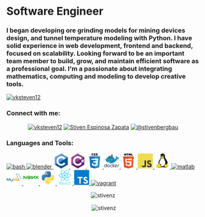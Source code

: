 <h1 align="left">Software Engineer</h1>
<h3 align="left">I began developing ore grinding models for mining devices design, and tunnel temperature modeling with Python.
I have solid experience in web development, frontend and backend, focused on scalability. Looking forward to be an important team member to build, grow, and maintain efficient software as a professional goal. 
I'm a passionate about integrating mathematics, computing and modeling to develop creative tools.
</h3>

<p align="left"> <a href="https://twitter.com/vksteven12" target="blank"><img src="https://img.shields.io/twitter/follow/vksteven12?logo=twitter&style=for-the-badge" alt="vksteven12" /></a> </p>

<!--### Blogs posts -->
<!-- BLOG-POST-LIST:START -->
<!-- BLOG-POST-LIST:END -->

<h3 align="left">Connect with me:</h3>
<p align="center"> <a align="center" href="https://twitter.com/vksteven12" target="blank"><img align="center" src="https://cdn.pixabay.com/photo/2017/06/22/14/23/twitter-2430933_1280.png" alt="vksteven12" height="40" width="40" /></a> <a align="center" href="https://www.linkedin.com/in/stivenz/" target="blank"><img align="center" src="https://upload.wikimedia.org/wikipedia/commons/c/ca/LinkedIn_logo_initials.png" alt="Stiven Espinosa Zapata" height="40" width="40" /></a> <!-- 
<a href="https://instagram.com/steven5ez" target="blank"><img align="center" src="https://www.flaticon.com/svg/vstatic/svg/2111/2111463.svg?token=exp=1619309058~hmac=1b28201e6aeae7374a762b565148b94f" alt="steven5ez" height="30" width="40" /></a> --> <a align="center" href="https://medium.com/@stivenbergbau" target="blank"><img align="center" src="https://upload.wikimedia.org/wikipedia/commons/e/ec/Medium_logo_Monogram.svg" alt="@stivenbergbau" height="40" width="40" /></a> </p>

<h3 align="left">Languages and Tools:</h3>
<p align="left"> <a href="https://www.gnu.org/software/bash/" target="_blank"> <img src="https://www.vectorlogo.zone/logos/gnu_bash/gnu_bash-icon.svg" alt="bash" width="40" height="40"/> </a> <a href="https://www.blender.org/" target="_blank"> <img src="https://download.blender.org/branding/community/blender_community_badge_white.svg" alt="blender" width="40" height="40"/> </a> <a href="https://www.cprogramming.com/" target="_blank"> <img src="https://raw.githubusercontent.com/devicons/devicon/master/icons/c/c-original.svg" alt="c" width="40" height="40"/> </a> <a href="https://www.w3schools.com/cs/" target="_blank"> <img src="https://raw.githubusercontent.com/devicons/devicon/master/icons/csharp/csharp-original.svg" alt="csharp" width="40" height="40"/> </a> <a href="https://www.w3schools.com/css/" target="_blank"> <img src="https://raw.githubusercontent.com/devicons/devicon/master/icons/css3/css3-original-wordmark.svg" alt="css3" width="40" height="40"/> </a> <a href="https://www.docker.com/" target="_blank"> <img src="https://raw.githubusercontent.com/devicons/devicon/master/icons/docker/docker-original-wordmark.svg" alt="docker" width="40" height="40"/> </a> <a href="https://www.w3.org/html/" target="_blank"> <img src="https://raw.githubusercontent.com/devicons/devicon/master/icons/html5/html5-original-wordmark.svg" alt="html5" width="40" height="40"/> </a> <a href="https://developer.mozilla.org/en-US/docs/Web/JavaScript" target="_blank"> <img src="https://raw.githubusercontent.com/devicons/devicon/master/icons/javascript/javascript-original.svg" alt="javascript" width="40" height="40"/> </a> <a href="https://www.linux.org/" target="_blank"> <img src="https://raw.githubusercontent.com/devicons/devicon/master/icons/linux/linux-original.svg" alt="linux" width="40" height="40"/> </a> <a href="https://www.mathworks.com/" target="_blank"> <img src="https://raw.githubusercontent.com/simple-icons/simple-icons/master/icons/mathworks.svg" alt="matlab" width="40" height="40"/> </a> <a href="https://www.mysql.com/" target="_blank"> <img src="https://raw.githubusercontent.com/devicons/devicon/master/icons/mysql/mysql-original-wordmark.svg" alt="mysql" width="40" height="40"/> </a> <a href="https://www.nginx.com" target="_blank"> <img src="https://raw.githubusercontent.com/devicons/devicon/master/icons/nginx/nginx-original.svg" alt="nginx" width="40" height="40"/> </a> <a href="https://www.python.org" target="_blank"> <img src="https://raw.githubusercontent.com/devicons/devicon/master/icons/python/python-original.svg" alt="python" width="40" height="40"/> </a> <a href="https://reactjs.org/" target="_blank"> <img src="https://raw.githubusercontent.com/devicons/devicon/master/icons/react/react-original-wordmark.svg" alt="react" width="40" height="40"/> </a> <a href="https://www.typescriptlang.org/" target="_blank"> <img src="https://raw.githubusercontent.com/devicons/devicon/master/icons/typescript/typescript-original.svg" alt="typescript" width="40" height="40"/> </a> <a href="https://www.vagrantup.com/" target="_blank"> <img src="https://www.vectorlogo.zone/logos/vagrantup/vagrantup-icon.svg" alt="vagrant" width="40" height="40"/> </a> </p>

<p align="center"><img align="center" src="https://github-readme-stats.vercel.app/api/top-langs?username=stivenz&theme=nord&show_icons=true&locale=en&layout=compact" alt="stivenz" /></p>

<p align="center">&nbsp;<img align="center" src="https://github-readme-stats.vercel.app/api?username=stivenz&theme=nord&show_icons=true" alt="stivenz" /></p>
